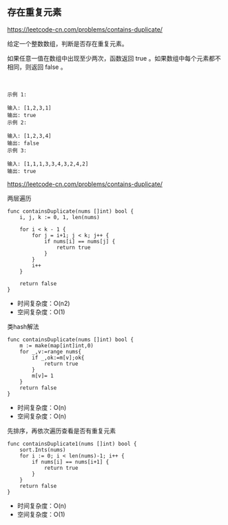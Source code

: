 ## 存在重复元素

https://leetcode-cn.com/problems/contains-duplicate/

给定一个整数数组，判断是否存在重复元素。

如果任意一值在数组中出现至少两次，函数返回 true 。如果数组中每个元素都不相同，则返回 false 。

 
```
示例 1:

输入: [1,2,3,1]
输出: true
示例 2:

输入: [1,2,3,4]
输出: false
示例 3:

输入: [1,1,1,3,3,4,3,2,4,2]
输出: true
```

https://leetcode-cn.com/problems/contains-duplicate/

两层遍历

```
func containsDuplicate(nums []int) bool {
    i, j, k := 0, 1, len(nums)

    for i < k - 1 {
        for j = i+1; j < k; j++ {
            if nums[i] == nums[j] {
                return true
            }
        }
        i++
    }

    return false
}
```

- 时间复杂度：O(n2)
- 空间复杂度：O(1)

类hash解法

```
func containsDuplicate(nums []int) bool {
	m := make(map[int]int,0)
	for _,v:=range nums{
		if _,ok:=m[v];ok{
			return true
		}
		m[v]= 1
	}
	return false
}
```

- 时间复杂度：O(n)
- 空间复杂度：O(n)

先排序，再依次遍历查看是否有重复元素

```
func containsDuplicate1(nums []int) bool {
	sort.Ints(nums)
	for i := 0; i < len(nums)-1; i++ {
		if nums[i] == nums[i+1] {
			return true
		}
	}
	return false
}
```

- 时间复杂度：O(n)
- 空间复杂度：O(1)